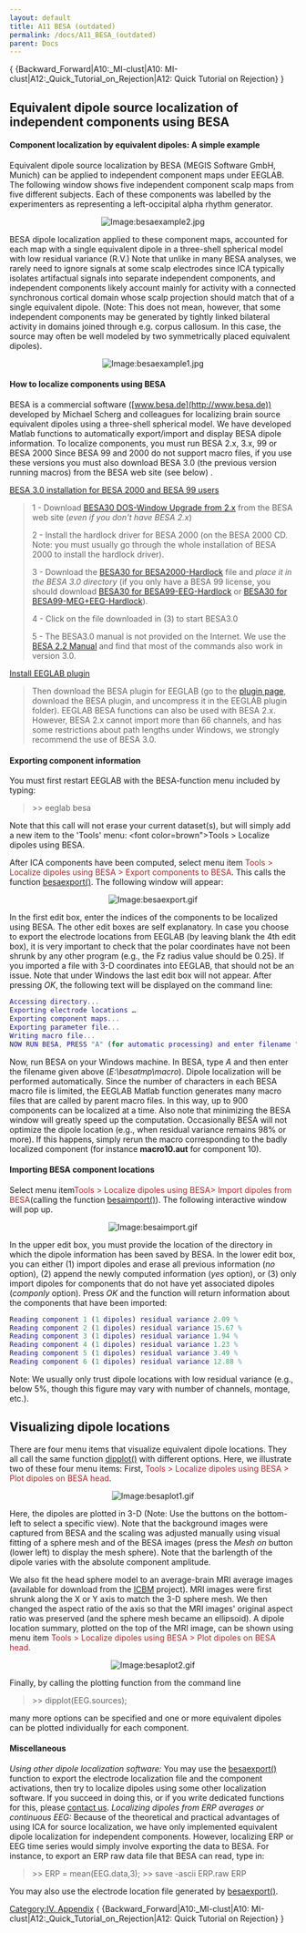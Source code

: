 ```yaml
---
layout: default
title: A11 BESA (outdated)
permalink: /docs/A11_BESA_(outdated)
parent: Docs
---
```


{ {Backward_Forward|A10:_MI-clust|A10:
MI-clust|A12:_Quick_Tutorial_on_Rejection|A12: Quick Tutorial on
Rejection} }

## Equivalent dipole source localization of independent components using BESA

#### Component localization by equivalent dipoles: A simple example

Equivalent dipole source localization by BESA (MEGIS Software GmbH,
Munich) can be applied to independent component maps under EEGLAB. The
following window shows five independent component scalp maps from five
different subjects. Each of these components was labelled by the
experimenters as representing a left-occipital alpha rhythm generator.

<center>

![Image:besaexample2.jpg](/assets/images/besaexample2.jpg)

</center>


BESA dipole localization applied to these component maps, accounted for
each map with a single equivalent dipole in a three-shell spherical
model with low residual variance (R.V.) Note that unlike in many BESA
analyses, we rarely need to ignore signals at some scalp electrodes
since ICA typically isolates artifactual signals into separate
independent components, and independent components likely account mainly
for activity with a connected synchronous cortical domain whose scalp
projection should match that of a single equivalent dipole. (Note: This
does not mean, however, that some independent components may be
generated by tightly linked bilateral activity in domains joined through
e.g. corpus callosum. In this case, the source may often be well modeled
by two symmetrically placed equivalent dipoles).

<center>

![Image:besaexample1.jpg](/assets/images/besaexample1.jpg)

</center>

#### How to localize components using BESA

BESA is a commercial software ([www.besa.de](http://www.besa.de))
developed by Michael Scherg and colleagues for localizing brain source
equivalent dipoles using a three-shell spherical model.
We have developed Matlab functions to automatically export/import and
display BESA dipole information. To localize components, you must run
BESA 2.x, 3.x, 99 or BESA 2000 Since BESA 99 and 2000 do not support
macro files, if you use these versions you must also download BESA 3.0
(the previous version running macros) from the BESA web site (see below)
.

<u>BESA 3.0 installation for BESA 2000 and BESA 99 users</u>

> 1 - Download [BESA30 DOS-Window Upgrade
> from 2.x](ftp://ftp.besa.de/updates/besa_version_3.0/besa30-dos-windows_upgrade_from_2x.exe)
> from the BESA web site (*even if you don't have BESA 2.x*)
>
> 2 - Install the hardlock driver for BESA 2000 (on the BESA 2000 CD.
> Note: you must usually go through the whole installation of BESA 2000
> to install the hardlock driver).
>
> 3 - Download the [BESA30 for
> BESA2000-Hardlock](ftp://ftp.besa.de/updates/besa_version_3.0/besa30_for_besa2000-hardlock.exe)
> file and *place it in the BESA 3.0 directory* (if you only have a BESA
> 99 license, you should download [BESA30 for
> BESA99-EEG-Hardlock](ftp://ftp.besa.de/updates/besa_version_3.0/besa30_for_besa99-eeg-hardlock.exe)
> or [BESA30 for
> BESA99-MEG+EEG-Hardlock](ftp://ftp.besa.de/updates/besa_version_3.0/besa30_for_besa99-meg+eeg-hardlock.exe)).
>
> 4 - Click on the file downloaded in (3) to start BESA3.0
>
> 5 - The BESA3.0 manual is not provided on the Internet. We use the
> [BESA 2.2
> Manual](ftp://ftp.besa.de/updates/besa_version_3.0/besa22_manuals.exe)
> and find that most of the commands also work in version 3.0.

<u>Install EEGLAB plugin</u>

> Then download the BESA plugin for EEGLAB (go to the [plugin
> page](http://sccn.ucsd.edu/eeglab/plugins.html), download the BESA
> plugin, and uncompress it in the EEGLAB plugin folder). EEGLAB BESA
> functions can also be used with BESA 2.x. However, BESA 2.x cannot
> import more than 66 channels, and has some restrictions about path
> lengths under Windows, we strongly recommend the use of BESA 3.0.

#### Exporting component information

You must first restart EEGLAB with the BESA-function menu included by
typing:

> \>\> eeglab besa

Note that this call will not erase your current dataset(s), but will
simply add a new item to the 'Tools' menu: <font color=brown">Tools \>
Localize dipoles using BESA</font>.

After ICA components have been computed, select menu item
<font color=brown>Tools \> Localize dipoles using BESA \> Export
components to BESA</font>. This calls the function
[besaexport()](http://sccn.ucsd.edu/eeglab/allfunctions/besaexport.html).
The following window will appear:

<center>

![Image:besaexport.gif](/assets/images/besaexport.gif)

</center>


In the first edit box, enter the indices of the components to be
localized using BESA. The other edit boxes are self explanatory. In case
you choose to export the electrode locations from EEGLAB (by leaving
blank the 4th edit box), it is very important to check that the polar
coordinates have not been shrunk by any other program (e.g., the Fz
radius value should be 0.25). If you imported a file with 3-D
coordinates into EEGLAB, that should not be an issue. Note that under
Windows the last edit box will not appear. After pressing *OK*, the
following text will be displayed on the command line:

``` matlab
Accessing directory...
Exporting electrode locations …
Exporting component maps...
Exporting parameter file...
Writing macro file...
NOW RUN BESA, PRESS "A" (for automatic processing) and enter filename "E:\besatmp\macro"
```

Now, run BESA on your Windows machine. In BESA, type *A* and then enter
the filename given above (*E:\\besatmp\\macro*). Dipole localization
will be performed automatically. Since the number of characters in each
BESA macro file is limited, the EEGLAB Matlab function generates many
macro files that are called by parent macro files. In this way, up to
900 components can be localized at a time. Also note that minimizing the
BESA window will greatly speed up the computation. Occasionally BESA
will not optimize the dipole location (e.g., when residual variance
remains 98% or more). If this happens, simply rerun the macro
corresponding to the badly localized component (for instance
**macro10.aut** for component 10).

#### Importing BESA component locations

Select menu item<font color=brown>Tools \> Localize dipoles using BESA\>
Import dipoles from BESA</font>(calling the function
[besaimport()](http://sccn.ucsd.edu/eeglab/allfunctions/besaimport.html)).
The following interactive window will pop up.

<center>

![Image:besaimport.gif](/assets/images/besaimport.gif)

</center>


In the upper edit box, you must provide the location of the directory in
which the dipole information has been saved by BESA. In the lower edit
box, you can either (1) import dipoles and erase all previous
information (*no* option), (2) append the newly computed information
(*yes* option), or (3) only import dipoles for components that do not
have yet associated dipoles (*componly* option). Press *OK* and the
function will return information about the components that have been
imported:

``` matlab
Reading component 1 (1 dipoles) residual variance 2.09 %
Reading component 2 (1 dipoles) residual variance 15.67 %
Reading component 3 (1 dipoles) residual variance 1.94 %
Reading component 4 (1 dipoles) residual variance 1.23 %
Reading component 5 (1 dipoles) residual variance 3.49 %
Reading component 6 (1 dipoles) residual variance 12.88 %
```

Note: We usually only trust dipole locations with low residual variance
(e.g., below 5%, though this figure may vary with number of channels,
montage, etc.).

## Visualizing dipole locations

There are four menu items that visualize equivalent dipole locations.
They all call the same function
[dipplot()](http://sccn.ucsd.edu/eeglab/allfunctions/dipplot.html) with
different options. Here, we illustrate two of these four menu items:
First, <font color=brown>Tools \> Localize dipoles using BESA \> Plot
dipoles on BESA head</font>.

<center>

![Image:besaplot1.gif](/assets/images/besaplot1.gif)

</center>


Here, the dipoles are plotted in 3-D (Note: Use the buttons on the
bottom-left to select a specific view). Note that the background images
were captured from BESA and the scaling was adjusted manually using
visual fitting of a sphere mesh and of the BESA images (press the *Mesh
on* button (lower left) to display the mesh sphere). Note that the
barlength of the dipole varies with the absolute component amplitude.

We also fit the head sphere model to an average-brain MRI average images
(available for download from the
[ICBM](http://www.bic.mni.mcgill.ca/cgi/icbm_view/) project). MRI images
were first shrunk along the X or Y axis to match the 3-D sphere mesh. We
then changed the aspect ratio of the axis so that the MRI images'
original aspect ratio was preserved (and the sphere mesh became an
ellipsoid). A dipole location summary, plotted on the top of the MRI
image, can be shown using menu item <font color=brown>Tools \> Localize
dipoles using BESA \> Plot dipoles on BESA head.</font>

<center>

![Image:besaplot2.gif](/assets/images/besaplot2.gif)

</center>


Finally, by calling the plotting function from the command line


> \>\> dipplot(EEG.sources);


many more options can be specified and one or more equivalent dipoles
can be plotted individually for each component.

#### Miscellaneous

*Using other dipole localization software:* You may use the
[besaexport()](http://sccn.ucsd.edu/eeglab/allfunctions/besaexport.html)
function to export the electrode localization file and the component
activations, then try to localize dipoles using some other localization
software. If you succeed in doing this, or if you write dedicated
functions for this, please [contact us](mailto:eeglab@sccn.ucsd.edu).
*Localizing dipoles from ERP averages or continuous EEG:* Because of the
theoretical and practical advantages of using ICA for source
localization, we have only implemented equivalent dipole localization
for independent components. However, localizing ERP or EEG time series
would simply involve exporting the data to BESA. For instance, to export
an ERP raw data file that BESA can read, type in:

> \>\> ERP = mean(EEG.data,3);
> \>\> save -ascii ERP.raw ERP

You may also use the electrode location file generated by
[besaexport()](http://sccn.ucsd.edu/eeglab/allfunctions/besaexport.html).

[Category:IV. Appendix](/Category:IV._Appendix "wikilink") {
{Backward_Forward|A10:_MI-clust|A10:
MI-clust|A12:_Quick_Tutorial_on_Rejection|A12: Quick Tutorial on
Rejection} }